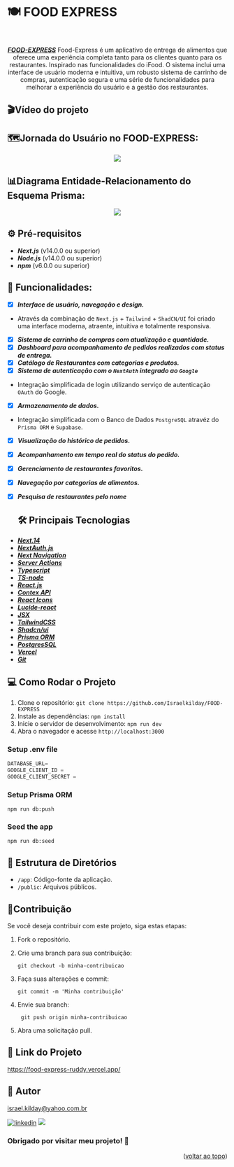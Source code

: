 # 🍽 FOOD EXPRESS

<a name="readme-top"></a>

<div align="center"><br>

 ***[FOOD-EXPRESS](https://food-express-ruddy.vercel.app/)*** Food-Express é um aplicativo de entrega de alimentos que oferece uma experiência completa tanto para os clientes quanto para os restaurantes. Inspirado nas funcionalidades do iFood. O sistema inclui uma interface de usuário moderna e intuitiva, um robusto sistema de carrinho de compras, autenticação segura e uma série de funcionalidades para melhorar a experiência do usuário e a gestão dos restaurantes.

 </div>

## 🎬Vídeo do projeto


## 🗺Jornada do Usuário no FOOD-EXPRESS:
<div align="center">
<img src="https://github.com/Israelkilday/FOOD-EXPRESS/assets/101229204/b5fbe000-0edf-410a-b61c-1b82f0352647"/> 
</div>

## 📊Diagrama Entidade-Relacionamento do Esquema Prisma:
<div align="center">
<img src="https://github.com/Israelkilday/FOOD-EXPRESS/assets/101229204/5b32beb2-4997-4455-adcf-f313ac3848ce"/> 
</div>

## ⚙️ Pré-requisitos

 - ***Next.js*** (v14.0.0 ou superior)
 - ***Node.js*** (v14.0.0 ou superior)
 - ***npm*** (v6.0.0 ou superior)

## 🚀 Funcionalidades:

- [x] ***Interface de usuário, navegação e design.***
- Através da combinação de `Next.js` + `Tailwind` + `ShadCN/UI` foi criado uma interface moderna, atraente, intuitiva e totalmente responsiva.
- [x] ***Sistema de carrinho de compras com atualização e quantidade.***
- [x] ***Dashboard para acompanhamento de pedidos realizados com status de entrega.***
- [x] ***Catálogo de Restaurantes com categorias e produtos.***
- [x] ***Sistema de autenticação com o `NextAuth` integrado ao `Google`***
- Integração simplificada de login utilizando serviço de autenticação `OAuth` do Google.
- [x] ***Armazenamento de dados.***
- Integração simplificada com o Banco de Dados `PostgreSQL` atravéz do `Prisma ORM` e `Supabase`.
- [x] ***Visualização do histórico de pedidos.***
- [x] ***Acompanhamento em tempo real do status do pedido.***
- [x] ***Gerenciamento de restaurantes favoritos.***
- [x] ***Navegação por categorias de alimentos.***
- [x] ***Pesquisa de restaurantes pelo nome***

  ## 🛠️ Principais Tecnologias

 - ***[Next.14](https://nextjs.org/)***
 - ***[NextAuth.js](https://next-auth.js.org/)***
 - ***[Next Navigation](https://nextjs.org/docs/app/building-your-application/routing/linking-and-navigating)***
 - ***[Server Actions](https://nextjs.org/docs/app/building-your-application/data-fetching/server-actions-and-mutations)***
 - ***[Typescript](https://www.typescriptlang.org/)***
 - ***[TS-node](https://typestrong.org/ts-node/)***
 - ***[React.js](https://pt-br.legacy.reactjs.org/)***
 - ***[Contex API](https://legacy.reactjs.org/docs/context.html)***
 - ***[React Icons](https://react-icons.github.io/react-icons/)***
 - ***[Lucide-react](https://lucide.dev/icons/)***
 - ***[JSX](https://pt-br.legacy.reactjs.org/docs/introducing-jsx.html)***
 - ***[TailwindCSS](https://tailwindcss.com/)***
 - ***[Shadcn/ui](https://ui.shadcn.com/)***
 - ***[Prisma ORM](https://www.prisma.io/?via=start&gad_source=1)***
 - ***[PostgresSQL](https://www.postgresql.org/)***
 -  ***[Vercel](https://vercel.com/docs)***
 - ***[Git](https://www.git-scm.com/)***

 ## 💻 Como Rodar o Projeto

 1. Clone o repositório: `git clone https://github.com/Israelkilday/FOOD-EXPRESS`
 2. Instale as dependências: `npm install`
 3. Inicie o servidor de desenvolvimento: `npm run dev`
 4. Abra o navegador e acesse `http://localhost:3000`

### Setup .env file

```js
DATABASE_URL=
GOOGLE_CLIENT_ID =
GOOGLE_CLIENT_SECRET =
```
### Setup Prisma ORM

```shell
npm run db:push

```

### Seed the app

```shell
npm run db:seed

```

## 📁 Estrutura de Diretórios

 - `/app`: Código-fonte da aplicação.
 - `/public`: Arquivos públicos.

## 🤝Contribuição

Se você deseja contribuir com este projeto, siga estas etapas:

1. Fork o repositório.

2. Crie uma branch para sua contribuição:

    ```shell
    git checkout -b minha-contribuicao

3. Faça suas alterações e commit:

    ```shell
    git commit -m 'Minha contribuição'

4. Envie sua branch:

   ```shell
    git push origin minha-contribuicao

5. Abra uma solicitação pull.

## 🔗 Link do Projeto

https://food-express-ruddy.vercel.app/

## 🧠 Autor

israel.kilday@yahoo.com.br

[![linkedin](https://img.shields.io/badge/LinkedIn-0077B5?style=for-the-badge&logo=linkedin&logoColor=white)](https://www.linkedin.com/in/israel-kilday-machado-de-souza-801482230) <a href="mailto:israelkilday27@gmail.com">
    <img src="https://img.shields.io/badge/Gmail-333333?style=for-the-badge&logo=gmail&logoColor=red" />
</a>

 ### Obrigado por visitar meu projeto! 👋

 <p align="right">(<a href="#readme-top">voltar ao topo</a>)</p>
